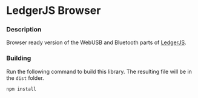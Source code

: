 # LedgerJS Browser

### Description
Browser ready version of the WebUSB and Bluetooth parts of [LedgerJS](https://github.com/LedgerHQ/ledgerjs).

### Building
Run the following command to build this library. The resulting file will be in the `dist` folder.
```
npm install
```
